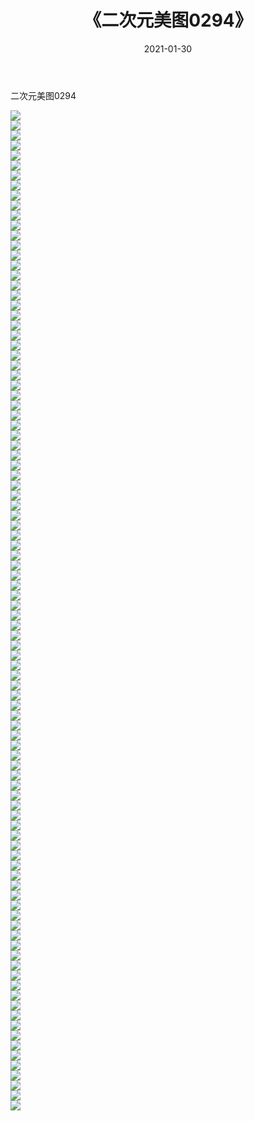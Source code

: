 ﻿---
layout: post
title:  《二次元美图0294》
date:   2021-01-30
img: http://imgx.orgx.ga/二次元/2021/二次元美图0294/000.jpg
categories: [美女, 清纯, 唯美]
---

二次元美图0294

 ![](http://imgx.orgx.ga/二次元/2021/二次元美图0294/001.jpg) <br>![](http://imgx.orgx.ga/二次元/2021/二次元美图0294/002.jpg) <br>![](http://imgx.orgx.ga/二次元/2021/二次元美图0294/003.jpg) <br>![](http://imgx.orgx.ga/二次元/2021/二次元美图0294/004.jpg) <br>![](http://imgx.orgx.ga/二次元/2021/二次元美图0294/005.jpg) <br>![](http://imgx.orgx.ga/二次元/2021/二次元美图0294/006.jpg) <br>![](http://imgx.orgx.ga/二次元/2021/二次元美图0294/007.jpg) <br>![](http://imgx.orgx.ga/二次元/2021/二次元美图0294/008.jpg) <br>![](http://imgx.orgx.ga/二次元/2021/二次元美图0294/009.jpg) <br>![](http://imgx.orgx.ga/二次元/2021/二次元美图0294/010.jpg) <br>![](http://imgx.orgx.ga/二次元/2021/二次元美图0294/011.jpg) <br>![](http://imgx.orgx.ga/二次元/2021/二次元美图0294/012.jpg) <br>![](http://imgx.orgx.ga/二次元/2021/二次元美图0294/013.jpg) <br>![](http://imgx.orgx.ga/二次元/2021/二次元美图0294/014.jpg) <br>![](http://imgx.orgx.ga/二次元/2021/二次元美图0294/015.jpg) <br>![](http://imgx.orgx.ga/二次元/2021/二次元美图0294/016.jpg) <br>![](http://imgx.orgx.ga/二次元/2021/二次元美图0294/017.jpg) <br>![](http://imgx.orgx.ga/二次元/2021/二次元美图0294/018.jpg) <br>![](http://imgx.orgx.ga/二次元/2021/二次元美图0294/019.jpg) <br>![](http://imgx.orgx.ga/二次元/2021/二次元美图0294/020.jpg) <br>![](http://imgx.orgx.ga/二次元/2021/二次元美图0294/021.jpg) <br>![](http://imgx.orgx.ga/二次元/2021/二次元美图0294/022.jpg) <br>![](http://imgx.orgx.ga/二次元/2021/二次元美图0294/023.jpg) <br>![](http://imgx.orgx.ga/二次元/2021/二次元美图0294/024.jpg) <br>![](http://imgx.orgx.ga/二次元/2021/二次元美图0294/025.jpg) <br>![](http://imgx.orgx.ga/二次元/2021/二次元美图0294/026.jpg) <br>![](http://imgx.orgx.ga/二次元/2021/二次元美图0294/027.jpg) <br>![](http://imgx.orgx.ga/二次元/2021/二次元美图0294/028.jpg) <br>![](http://imgx.orgx.ga/二次元/2021/二次元美图0294/029.jpg) <br>![](http://imgx.orgx.ga/二次元/2021/二次元美图0294/030.jpg) <br>![](http://imgx.orgx.ga/二次元/2021/二次元美图0294/031.jpg) <br>![](http://imgx.orgx.ga/二次元/2021/二次元美图0294/032.jpg) <br>![](http://imgx.orgx.ga/二次元/2021/二次元美图0294/033.jpg) <br>![](http://imgx.orgx.ga/二次元/2021/二次元美图0294/034.jpg) <br>![](http://imgx.orgx.ga/二次元/2021/二次元美图0294/035.jpg) <br>![](http://imgx.orgx.ga/二次元/2021/二次元美图0294/036.jpg) <br>![](http://imgx.orgx.ga/二次元/2021/二次元美图0294/037.jpg) <br>![](http://imgx.orgx.ga/二次元/2021/二次元美图0294/038.jpg) <br>![](http://imgx.orgx.ga/二次元/2021/二次元美图0294/039.jpg) <br>![](http://imgx.orgx.ga/二次元/2021/二次元美图0294/040.jpg) <br>![](http://imgx.orgx.ga/二次元/2021/二次元美图0294/041.jpg) <br>![](http://imgx.orgx.ga/二次元/2021/二次元美图0294/042.jpg) <br>![](http://imgx.orgx.ga/二次元/2021/二次元美图0294/043.jpg) <br>![](http://imgx.orgx.ga/二次元/2021/二次元美图0294/044.jpg) <br>![](http://imgx.orgx.ga/二次元/2021/二次元美图0294/045.jpg) <br>![](http://imgx.orgx.ga/二次元/2021/二次元美图0294/046.jpg) <br>![](http://imgx.orgx.ga/二次元/2021/二次元美图0294/047.jpg) <br>![](http://imgx.orgx.ga/二次元/2021/二次元美图0294/048.jpg) <br>![](http://imgx.orgx.ga/二次元/2021/二次元美图0294/049.jpg) <br>![](http://imgx.orgx.ga/二次元/2021/二次元美图0294/050.jpg) <br>![](http://imgx.orgx.ga/二次元/2021/二次元美图0294/051.jpg) <br>![](http://imgx.orgx.ga/二次元/2021/二次元美图0294/052.jpg) <br>![](http://imgx.orgx.ga/二次元/2021/二次元美图0294/053.jpg) <br>![](http://imgx.orgx.ga/二次元/2021/二次元美图0294/054.jpg) <br>![](http://imgx.orgx.ga/二次元/2021/二次元美图0294/055.jpg) <br>![](http://imgx.orgx.ga/二次元/2021/二次元美图0294/056.jpg) <br>![](http://imgx.orgx.ga/二次元/2021/二次元美图0294/057.jpg) <br>![](http://imgx.orgx.ga/二次元/2021/二次元美图0294/058.jpg) <br>![](http://imgx.orgx.ga/二次元/2021/二次元美图0294/059.jpg) <br>![](http://imgx.orgx.ga/二次元/2021/二次元美图0294/060.jpg) <br>![](http://imgx.orgx.ga/二次元/2021/二次元美图0294/061.jpg) <br>![](http://imgx.orgx.ga/二次元/2021/二次元美图0294/062.jpg) <br>![](http://imgx.orgx.ga/二次元/2021/二次元美图0294/063.jpg) <br>![](http://imgx.orgx.ga/二次元/2021/二次元美图0294/064.jpg) <br>![](http://imgx.orgx.ga/二次元/2021/二次元美图0294/065.jpg) <br>![](http://imgx.orgx.ga/二次元/2021/二次元美图0294/066.jpg) <br>![](http://imgx.orgx.ga/二次元/2021/二次元美图0294/067.jpg) <br>![](http://imgx.orgx.ga/二次元/2021/二次元美图0294/068.jpg) <br>![](http://imgx.orgx.ga/二次元/2021/二次元美图0294/069.jpg) <br>![](http://imgx.orgx.ga/二次元/2021/二次元美图0294/070.jpg) <br>![](http://imgx.orgx.ga/二次元/2021/二次元美图0294/071.jpg) <br>![](http://imgx.orgx.ga/二次元/2021/二次元美图0294/072.jpg) <br>![](http://imgx.orgx.ga/二次元/2021/二次元美图0294/073.jpg) <br>![](http://imgx.orgx.ga/二次元/2021/二次元美图0294/074.jpg) <br>![](http://imgx.orgx.ga/二次元/2021/二次元美图0294/075.jpg) <br>![](http://imgx.orgx.ga/二次元/2021/二次元美图0294/076.jpg) <br>![](http://imgx.orgx.ga/二次元/2021/二次元美图0294/077.jpg) <br>![](http://imgx.orgx.ga/二次元/2021/二次元美图0294/078.jpg) <br>![](http://imgx.orgx.ga/二次元/2021/二次元美图0294/079.jpg) <br>![](http://imgx.orgx.ga/二次元/2021/二次元美图0294/080.jpg) <br>![](http://imgx.orgx.ga/二次元/2021/二次元美图0294/081.jpg) <br>![](http://imgx.orgx.ga/二次元/2021/二次元美图0294/082.jpg) <br>![](http://imgx.orgx.ga/二次元/2021/二次元美图0294/083.jpg) <br>![](http://imgx.orgx.ga/二次元/2021/二次元美图0294/084.jpg) <br>![](http://imgx.orgx.ga/二次元/2021/二次元美图0294/085.jpg) <br>![](http://imgx.orgx.ga/二次元/2021/二次元美图0294/086.jpg) <br>![](http://imgx.orgx.ga/二次元/2021/二次元美图0294/087.jpg) <br>![](http://imgx.orgx.ga/二次元/2021/二次元美图0294/088.jpg) <br>![](http://imgx.orgx.ga/二次元/2021/二次元美图0294/089.jpg) <br>![](http://imgx.orgx.ga/二次元/2021/二次元美图0294/090.jpg) <br>![](http://imgx.orgx.ga/二次元/2021/二次元美图0294/091.jpg) <br>![](http://imgx.orgx.ga/二次元/2021/二次元美图0294/092.jpg) <br>![](http://imgx.orgx.ga/二次元/2021/二次元美图0294/093.jpg) <br>![](http://imgx.orgx.ga/二次元/2021/二次元美图0294/094.jpg) <br>![](http://imgx.orgx.ga/二次元/2021/二次元美图0294/095.jpg) <br>![](http://imgx.orgx.ga/二次元/2021/二次元美图0294/096.jpg) <br>![](http://imgx.orgx.ga/二次元/2021/二次元美图0294/097.jpg) <br>![](http://imgx.orgx.ga/二次元/2021/二次元美图0294/098.jpg) <br>![](http://imgx.orgx.ga/二次元/2021/二次元美图0294/099.jpg) <br>![](http://imgx.orgx.ga/二次元/2021/二次元美图0294/100.jpg) <br>